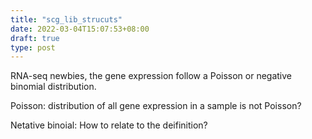 ```yaml
---
title: "scg_lib_strucuts"
date: 2022-03-04T15:07:53+08:00
draft: true
type: post
---
```


RNA-seq newbies, the gene expression follow a Poisson or negative binomial distribution.

Poisson: distribution of all gene expression in a sample is not Poisson?

Netative binoial: How to relate to the deifinition?